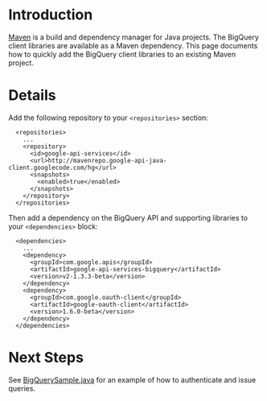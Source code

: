 # Introduction #

[Maven](http://maven.apache.org/) is a build and dependency manager for Java projects.  The BigQuery client libraries are available as a Maven dependency.  This page documents how to quickly add the BigQuery client libraries to an existing Maven project.

# Details #

Add the following repository to your `<repositories>` section:
```
  <repositories>
    ...
    <repository>
      <id>google-api-services</id>
      <url>http://mavenrepo.google-api-java-client.googlecode.com/hg</url>
      <snapshots>
        <enabled>true</enabled>
      </snapshots>
    </repository>
  </repositories>
```

Then add a dependency on the BigQuery API and supporting libraries to your `<dependencies>` block:
```
  <dependencies>
    ...
    <dependency>
      <groupId>com.google.apis</groupId>
      <artifactId>google-api-services-bigquery</artifactId>
      <version>v2-1.3.3-beta</version>
    </dependency>
    <dependency>
      <groupId>com.google.oauth-client</groupId>
      <artifactId>google-oauth-client</artifactId>
      <version>1.6.0-beta</version>
    </dependency>
  </dependencies>
```

# Next Steps #

See [BigQuerySample.java](http://code.google.com/p/google-bigquery-tools/source/browse/samples/java/cmdline/src/main/java/com/google/api/services/samples/bigquery/cmdline/BigQuerySample.java) for an example of how to authenticate and issue queries.